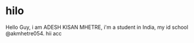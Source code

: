 # hilo
Hello Guy, i am ADESH KISAN MHETRE, i'm a student in India, my id school @akmhetre054. hii
acc

